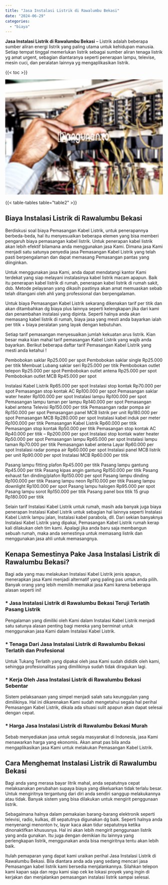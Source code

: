```yaml
---
title: "Jasa Instalasi Listrik di Rawalumbu Bekasi"
date: "2024-06-29"
categories: 
  - "biaya"
---
```


**Jasa Instalasi Listrik di Rawalumbu Bekasi** – Listrik adalah beberapa sumber aliran energi listrik yang paling utama untuk kehidupan manusia. Setiap tempat tinggal memerlukan listrik sebagai sumber aliran tenaga listrik yg amat urgent, sebagian diantaranya seperti penerapan lampu, televise, mesin cuci, dan peralatan lainnya yg mengaplikasikan listrik.

{{< toc >}}

![Jasa Instalasi Listrik di Rawalumbu Bekasi](/images/instalasi-listrik-murah03.png)

{{< table-tables table="table2" >}}

## Biaya Instalasi Listrik di Rawalumbu Bekasi

Berdiskusi soal biaya Pemasangan Kabel Listrik, untuk penerapannya berbeda-beda, hal itu menyesuaikan beberapa elemen yang bisa memberi pengaruh biaya pemasangan kabel listrik. Untuk penerapan kabel listrik akan lebih efektif bilamana anda menggunakan jasa Kami. Dimana jasa Kami menjadi satu satunya penyedia jasa Pemasangan Kabel Listrik yang telah pasti berpengalaman dan dapat memasang Pemasangan pantas yang diinginkan.

Untuk menggunakan jasa Kami, anda dapat mendatangi kantor Kami terdekat yang siap melayani instalasinya kabel listrik macam apapun. Baik itu penerapan kabel listrik di rumah, penerapan kabel listrik di rumah sakit, dsb. Metode pelayanan yang dikasih pastinya akan amat memuaskan sebab telah ditangani oleh ahli yang professional dan berpengalaman.

Untuk biaya Pemasangan Kabel Listrik sekarang dikenakan tarif per titik dan akan ditambahkan dg biaya plus lainnya seperti kelengkapan jika dari kami dan penambahan instalasi yang dipinta. Seperti halnya anda akan memasang kabel listrik di rumah, biaya jasa yang mesti anda bayarkan ialah per titik + biaya peralatan yang layak dengan kebutuhan.

Setiap tarif pemasangan menyesuaikan jumlah kekuatan arus listrik. Kian besar maka kian mahal tarif pemasangan Kabel Listrik yang wajib anda bayarkan. Berikut beberapa daftar tarif Pemasangan Kabel Listrik yang mesti anda ketahui !

Pembobokan saklar Rp25.000 per spot Pembobokan saklar single Rp25.000 per titik Membuat Lubang saklar seri Rp25.000 per titik Pembobokan outlet telepon Rp25.000 per spot Pembobokan outlet antena Rp25.000 per spot Pembobokan outlet MCB Rp45.000 per spot

Instalasi Kabel Listrik Rp65.000 per spot Instalasi stop kontak Rp70.000 per spot Pemasangan stop kontak AC Rp100.000 per spot Pemasangan saklar water heater Rp100.000 per spot Instalasi lampu Rp100.000 per spot Pemasangan lampu taman per lampu Rp140.000 per spot Pemasangan kabel antena Televisi Rp150.000 per titik Pemasangan radar pompa air Rp150.000 per spot Pemasangan panel MCB listrik per unit Rp180.000 per spot Pemasangan MCB Rp280.000 per spot Instalasi kabel induk per meter Rp100.000 per titik Pemasangan Kabel Listrik Rp60.000 per titik Pemasangan stop kontak Rp50.000 per titik Pemasangan stop kontak AC Rp40.000 per titik – Rp200.000 per spot Instalasi stop kontak water heater Rp50.000 per spot Pemasangan lampu Rp65.000 per spot Instalasi lampu taman Rp70.000 per titik Pemasangan kabel antena Layar Rp60.000 per spot Instalasi radar pompa air Rp60.000 per spot Instalasi panel MCB listrik per unit Rp90.000 per spot Instalasi MCB Rp60.000 per titik

Pasang lampu fitting plafon Rp45.000 per titik Pasang lampu gantung Rp45.000 per titik Pasang kipas angin gantung Rp150.000 per titik Pasang exhaust fan dinding/plafon Rp150.000 per spot Pasang lampu dinding Rp100.000 per titik Pasang lampu neon Rp110.000 per titik Pasang lampu downlight Rp100.000 per spot Pasang lampu halogen Rp95.000 per spot Pasang lampu sorot Rp150.000 per titik Pasang panel box titik 15 grup Rp180.000 per titik

Selain tarif Instalasi Kabel Listrik untuk rumah, masih ada banyak juga biaya penerapan Instalasi Kabel Listrik untuk sebagian hal lainnya seperti Instalasi Kabel Listrik lampu jalan, Instalasi kabel parabola, dll. Dari sekian banyaknya Instalasi Kabel Listrik yang dipakai, Pemasangan Kabel Listrik rumah kerap kali dilakukan oleh tim kami. Apalagi jika anda baru saja membangun sebuah rumah, maka anda semestinya untuk memasang listrik dan menggunakan jasa ahli untuk memasangnya.

## Kenapa Semestinya Pake Jasa Instalasi Listrik di Rawalumbu Bekasi?

Bagi ada yang mau melakukan Instalasi Kabel Listrik jenis apapun, menerapkan jasa Kami menjadi alternatif yang paling pas untuk anda pilih. Banyak orang yang lebih memilih memakai jasa Kami karena beberapa alasan seperti ini!

### \* Jasa Instalasi Listrik di Rawalumbu Bekasi Teruji Terlatih Pasang Listrik

Pengalaman yang dimiliki oleh Kami dalam Instalasi Kabel Listrik menjadi satu satunya alasan penting bagi mereka yang berminat untuk menggunakan jasa Kami dalam Instalasi Kabel Listrik.

### \* Tenaga Dari Jasa Instalasi Listrik di Rawalumbu Bekasi Terlatih dan Profesional

Untuk Tukang Terlatih yang dipakai oleh jasa Kami sudah dididik oleh kami, sehingga profesionalitas yang dimilikinya sudah tidak diragukan lagi.

### \* Kerja Oleh Jasa Instalasi Listrik di Rawalumbu Bekasi Sebentar

Sistem pelaksanaan yang simpel menjadi salah satu keunggulan yang dimilikinya. Hal ini dikarenakan Kami sudah mengetahui segala hal perihal Pemasangan Kabel Listrik, dikala ada situasi sulit apapun akan dapat selesai dengan cepat.

### \* Harga Jasa Instalasi Listrik di Rawalumbu Bekasi Murah

Sebab menyediakan jasa untuk segala masyarakat di Indonesia, jasa Kami menawarkan harga yang ekonomis. Akan amat pas bila anda mengaplikasikan jasa Kami untuk melakukan Pemasangan Kabel Listrik.

## Cara Menghemat Instalasi Listrik di Rawalumbu Bekasi


Bagi anda yang merasa bayar litrik mahal, anda sepatutnya cepat melaksanakan perubahan supaya biaya yang dikeluarkan tidak terlalu besar. Untuk mengiritnya tergantung dari diri anda sendiri sanggup melakukannya atau tidak. Banyak sistem yang bisa dilakukan untuk mengirit penggunaan listrik.

Sebagaimana halnya dalam pemakaian barang-barang elektronik seperti televisi, radio, kulkas, dll sepatutnya digunakan dg baik. Seperti halnya anda menyenangi menonton tv, layar kaca akan tidur sepatutnya ketika dinonaktifkan khususnya. Hal ini akan lebih mengirit penggunaan listrik yang anda gunakan. Itu juga dengan demikian itu lainnya yang perlengkapan listrik, menggunakan anda bisa mengiritnya tentu akan lebih baik.

Itulah pemaparan yang dapat kami uraikan perihal Jasa Instalasi Listrik di Rawalumbu Bekasi. Bila diantara anda ada yang sedang mencari jasa Pemasangan kabel listrik kami bersedia menjalankannya. Silahkan telepon kami kapan saja dan regu kami siap cek ke lokasi proyek yang ingin di kerjakan dan menjalankan pemasangan instalasi listrik sampai selesai.
